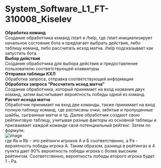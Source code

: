 # System_Software_L1_FT-310008_Kiselev
**Обработка команд**  
Создание обработчика команд /start и /help, где /start инициализирует начальное состояние бота и предлагает выбрать действие, либо таблицу команд, либо рассчитать исход матча. /help подсказывает как запустить бота.  
**Выбор действия**  
Создание обработчика для выбора действия и предоставление пользователю соответствующей клавиатуры  
**Отправка таблицы КХЛ**  
Обработка запроса, отправка соответствующей информации  
**Обработка запроса “Рассчитать исход матча”**  
Создание обработчика, который принимает на вход названия двух команд, затем высчитывает вероятность победы одной из команд.  
**Расчет исхода матча**  
Обработчик принимает на вход две команды, также принимает на вход полную таблицу команд, где расписаны очки, забитые и пропущенные шайбы, сыгранные матчи и тд. Далее обработчик создают свою рейтинговую таблицу, учитывая разные факторы из основной таблицы и присваивает каждой команде свой потенциальный рейтинг. Затем по формуле:  
![image](https://github.com/dnaia/System_Software_L1_FT-310008_Kiselev/assets/112878064/387db450-377a-4c87-8704-2273767005df)  
где Ra и Rb - это рейтинги игроков А и Б соответственно, а Pa - вероятность победы игрока А. Таким образом, разница в рейтингах в 4 пункта дает 90% вероятность победы игрока с более высоким рейтингом. Соответственно, вероятность победы второго игрока будет 1 - Pa. 

